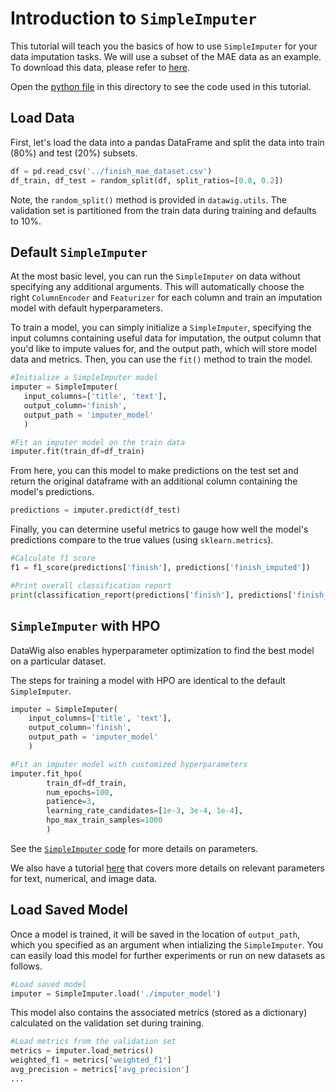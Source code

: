 Introduction to `SimpleImputer`
================================

This tutorial will teach you the basics of how to use `SimpleImputer` for your data imputation tasks. We will use a subset of the MAE data as an example. To download this data, please refer to [here](../README.md#data).

Open the [python file](./simpleimputer_intro.py) in this directory to see the code used in this tutorial.

## Load Data
First, let's load the data into a pandas DataFrame and split the data into train (80%) and test (20%) subsets.

 ```python
df = pd.read_csv('../finish_mae_dataset.csv')
df_train, df_test = random_split(df, split_ratios=[0.8, 0.2])
 ```

Note, the `random_split()` method is provided in `datawig.utils`. The validation set is partitioned from the train data during training and defaults to 10%.

## Default `SimpleImputer`

At the most basic level, you can run the `SimpleImputer` on data without specifying any additional arguments. This will automatically choose the right `ColumnEncoder` and `Featurizer` for each column and train an imputation model with default hyperparameters.

To train a model, you can simply initialize a `SimpleImputer`, specifying the input columns containing useful data for imputation, the output column that you'd like to impute values for, and the output path, which will store model data and metrics. Then, you can use the `fit()` method to train the model.

 ```python
#Initialize a SimpleImputer model
imputer = SimpleImputer(
    input_columns=['title', 'text'],
    output_column='finish',
    output_path = 'imputer_model'
    )

#Fit an imputer model on the train data 
imputer.fit(train_df=df_train)
 ```
 
 From here, you can this model to make predictions on the test set and return the original dataframe with an additional column containing the model's predictions.
 
 ```python
predictions = imputer.predict(df_test)
 ```
 
 Finally, you can determine useful metrics to gauge how well the model's predictions compare to the true values (using `sklearn.metrics`).
 
 ```python
#Calculate f1 score
f1 = f1_score(predictions['finish'], predictions['finish_imputed']) 

#Print overall classification report
print(classification_report(predictions['finish'], predictions['finish_imputed']))
 ```

## `SimpleImputer` with HPO

DataWig also enables hyperparameter optimization to find the best model on a particular dataset.

The steps for training a model with HPO are identical to the default `SimpleImputer`.

```python
imputer = SimpleImputer(
    input_columns=['title', 'text'],
    output_column='finish',
    output_path = 'imputer_model'
    )

#Fit an imputer model with customized hyperparameters
imputer.fit_hpo(
        train_df=df_train,
        num_epochs=100,
        patience=3,
        learning_rate_candidates=[1e-3, 3e-4, 1e-4],
        hpo_max_train_samples=1000
    	)
```
See the [`SimpleImputer` code](https://github.com/awslabs/datawig/blob/97e259d6fde9e38f66c59e82a068172c54060c04/datawig/simple_imputer.py#L144-L162) for more details on parameters.

We also have a tutorial [here](../params_tutorial) that covers more details on relevant parameters for text, numerical, and image data.

## Load Saved Model
Once a model is trained, it will be saved in the location of `output_path`, which you specified as an argument when intializing the `SimpleImputer`. You can easily load this model for further experiments or run on new datasets as follows.

```python
#Load saved model
imputer = SimpleImputer.load('./imputer_model')
```
This model also contains the associated metrics (stored as a dictionary) calculated on the validation set during training.

```python
#Load metrics from the validation set
metrics = imputer.load_metrics()
weighted_f1 = metrics['weighted_f1']
avg_precision = metrics['avg_precision']
...
``` 

